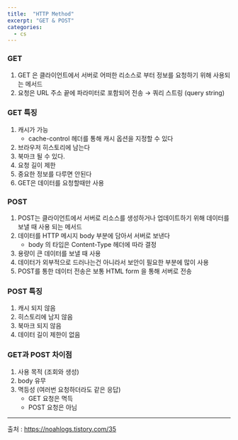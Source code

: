 ```yaml
---
title:  "HTTP Method"
excerpt: "GET & POST"
categories:
  - cs
---
```

### GET
1. GET 은 클라이언트에서 서버로 어떠한 리소스로 부터 정보를 요청하기 위해 사용되는 메서드
2. 요청은 URL 주소 끝에 파라미터로 포함되어 전송 → 쿼리 스트링 (query string)

### GET 특징
1. 캐시가 가능
   + cache-control 헤더를 통해 캐시 옵션을 지정할 수 있다
2. 브라우저 히스토리에 남는다
3. 북마크 될 수 있다.
4. 요청 길이 제한
5. 중요한 정보를 다루면 안된다
6. GET은 데이터를 요청할때만 사용

### POST
1. POST는 클라이언트에서 서버로 리소스를 생성하거나 업데이트하기 위해 데이터를 보낼 때 사용 되는 메서드
2. 데이터를 HTTP 메시지 body 부분에 담아서 서버로 보낸다
   + body 의 타입은 Content-Type 헤더에 따라 결정
3. 용량이 큰 데이터를 보낼 때 사용
4. 데이터가 외부적으로 드러나는건 아니라서 보안이 필요한 부분에 많이 사용
5. POST를 통한 데이터 전송은 보통 HTML form 을 통해 서버로 전송

### POST 특징
1. 캐시 되지 않음
2. 히스토리에 남지 않음
3. 북마크 되지 않음
4. 데이터 길이 제한이 없음

### GET과 POST 차이점
1. 사용 목적 (조회와 생성)
2. body 유무
3. 멱등성 (여러번 요청하더라도 같은 응답)
   + GET 요청은 멱득
   + POST 요청은 아님

***
출처 : https://noahlogs.tistory.com/35
